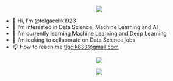 <p align="center">
  <img src="https://capsule-render.vercel.app/api?text=Hey Everyone!🕹️&animation=fadeIn&type=waving&color=gradient&height=100"/>
</p>

- 👋 Hi, I’m @tolgacelik1923
- 👀 I’m interested in Data Science, Machine Learning and AI  
- 🌱 I’m currently learning Machine Learning and Deep Learning
- 💞️ I’m looking to collaborate on Data Science jobs
- 📫 How to reach me tlgclk833@gmail.com

<!---
tolgacelik1923/tolgacelik1923 is a ✨ special ✨ repository because its `README.md` (this file) appears on your GitHub profile.
You can click the Preview link to take a look at your changes.
--->

<p align="center">
  <img src="![image](https://github.com/tolgacelik1923/tolgacelik1923/assets/95141033/954cef0c-812e-485c-8037-94e5c18d455c)"/>
</p>



<p align="center">
  <img src="![image](https://github.com/tolgacelik1923/tolgacelik1923/assets/95141033/5326c7c1-d572-486c-a0f3-63b438867125)"/>
</p>
